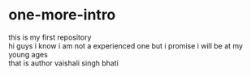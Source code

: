 # one-more-intro
this is my first repository
<br>
hi guys i know i am not a experienced one but i promise i will be  at my young ages
<br>
that is author vaishali singh bhati
